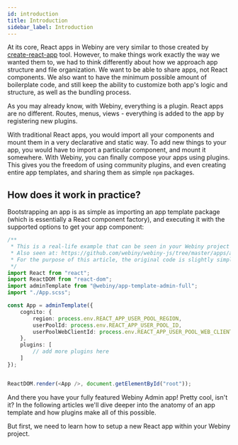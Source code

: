 ```yaml
---
id: introduction
title: Introduction
sidebar_label: Introduction
---
```


At its core, React apps in Webiny are very similar to those created by [create-react-app](https://create-react-app.dev/) tool. However, to make things work exactly the way we wanted them to, we had to think differently about how we approach app structure and file organization. We want to be able to share apps, not React components. We also want to have the minimum possible amount of boilerplate code, and still keep the ability to customize both app's logic and structure, as well as the bundling process.

As you may already know, with Webiny, everything is a plugin. React apps are no different. Routes, menus, views - everything is added to the app by registering new plugins.

With traditional React apps, you would import all your components and mount them in a very declarative and static way. To add new things to your app, you would have to import a particular component, and mount it somewhere. With Webiny, you can finally compose your apps using plugins. This gives you the freedom of using community plugins, and even creating entire app templates, and sharing them as simple `npm` packages.

## How does it work in practice?

Bootstrapping an app is as simple as importing an app template package (which is essentially a React component factory), and executing it with the supported options to get your app component:

```typescript jsx
/**
 * This is a real-life example that can be seen in your Webiny project in `apps/admin`.
 * Also seen at: https://github.com/webiny/webiny-js/tree/master/apps/admin
 * For the purpose of this article, the original code is slightly simplified.
 */
import React from "react";
import ReactDOM from "react-dom";
import adminTemplate from "@webiny/app-template-admin-full";
import "./App.scss";

const App = adminTemplate({
    cognito: {
        region: process.env.REACT_APP_USER_POOL_REGION,
        userPoolId: process.env.REACT_APP_USER_POOL_ID,
        userPoolWebClientId: process.env.REACT_APP_USER_POOL_WEB_CLIENT_ID
    },
    plugins: [
        // add more plugins here
    ]
});


ReactDOM.render(<App />, document.getElementById("root"));
```

And there you have your fully featured Webiny Admin app! Pretty cool, isn't it? In the following articles we'll dive deeper into the anatomy of an app template and how plugins make all of this possible.

But first, we need to learn how to setup a new React app within your Webiny project.
